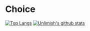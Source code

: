 # Choice

[![Top Langs](https://github-readme-stats.vercel.app/api/top-langs/?username=SHirosukesan&layout=compact&langs_count=10)](https://github.com/anuraghazra/github-readme-stats) [![Unlimish's github stats](https://github-readme-stats.vercel.app/api?username=SHirosukesan&count_private=true&show_icons=true&theme=buefy)](https://github.com/anuraghazra/github-readme-stats)
